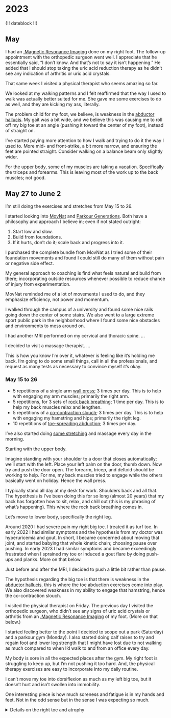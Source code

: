 # 2023

{!! dateblock !!}

## May

I had an [.Magnetic Resonance Imaging](MRI) done on my right foot. The follow-up appointment with the orthopedic surgeon went well. I appreciate that he essentially said, “I don’t know. And that’s not to say it isn’t happening.” He added that I should stop taking the uric acid reduction therapy as he didn’t see any indication of arthritis or uric acid crystals.

That same week I visited a physical therapist who seems amazing so far.

We looked at my walking patterns and I felt reaffirmed that the way I used to walk was actually better suited for me. She gave me some exercises to do as well, and they are kicking my ass, literally.

The problem child for my foot, we believe, is weakness in the [abductor hallucis](https://en.m.wikipedia.org/wiki/Abductor_hallucis_muscle). My gait was a bit wide, and we believe this was causing me to roll off my big toe at an angle (pushing it toward the center of my foot), instead of straight on.

I’ve started paying more attention to how I walk and trying to do it the way I used to. More mid- and front-strike, a bit more narrow, and ensuring the feet are pointed straight. Consider walking on a balance beam only slightly wider.

For the upper body, some of my muscles are taking a vacation. Specifically the triceps and forearms. This is leaving most of the work up to the back muscles; not good. 

## May 27 to June 2

I’m still doing the exercises and stretches from May 15 to 26. 

I started looking into [MovNat](https://www.movnat.com) and [Parkour Generations](https://parkourgenerations.com). Both have a philosophy and approach I believe in; even if not stated outright:

1. Start low and slow.
2. Build from foundations.
3. If it hurts, don’t do it; scale back and progress into it.

I purchased the complete bundle from MovNat as I tried some of their foundation movements and found I could still do many of them without pain or negative side effect.

My general approach to coaching is find what feels natural and build from there; incorporating outside resources whenever possible to reduce chance of injury from experimentation.

MovNat reminded me of a lot of movements I used to do, and they emphasize efficiency, not power and momentum.

I walked through the campus of a university and found some nice rails going down the center of some stairs. We also went to a large extreme sport public park in the neighborhood where I found some nice obstacles and environments to mess around on.

I had another MRI performed on my cervical and thoracic spine. ...

I decided to visit a massage therapist. ...

This is how you know I’m over it, whatever is feeling like it’s holding me back. I’m going to do some small things, call in all the professionals, and request as many tests as necessary to convince myself it’s okay.

### May 15 to 26

- 5 repetitions of a single arm [wall press](https://youtu.be/jPb0kLLHcWY); 3 times per day. This is to help with engaging my arm muscles; primarily the right arm.
- 5 repetitions, for 3 sets of [rock back breathing](https://youtu.be/hV5gOgG-pQY); 1 time per day. This is to help my back muscles relax and lengthen.
- 5 repetitions of a [co-contraction slouch](https://youtu.be/W_ivfVy2Pn4); 3 times per day. This is to help with engaging my hamstring and hips; primarily the right leg.
- 10 repetitions of [toe-spreading abduction](https://youtu.be/qzPziUkbmQg); 3 times per day.

I’ve also started doing [some stretching](https://youtu.be/LRp6I5FtCQQ) and massage every day in the morning.

Starting with the upper body.

Imagine standing with your shoulder to a door that closes automatically; we’ll start with the left. Place your left palm on the door, thumb down. Now try and push the door open. The forearm, tricep, and deltoid should be working to help. For me, my back muscles tried to engage while the others basically went on holiday. Hence the wall press.

I typically stand all day at my desk for work. Shoulders back and all that. The hypothesis is I’ve been doing this for so long (almost 20 years) that my back has forgotten how to sit, relax, and chill out (this is my phrasing of what’s happening). This where the rock back breathing comes in.

Let’s move to lower body, specifically the right leg.

Around 2020 I had severe pain my right big toe. I treated it as turf toe. In early 2022 I had similar symptoms and the hypothesis from my doctor was hyperuricemia and gout. In short, I became concerned about moving that joint, and started babying that whole kinetic chain; choosing pause over pushing. In early 2023 I had similar symptoms and became exceedingly frustrated when I sprained my toe or induced a gout flare by doing push-ups and planks. More on that below.

Just before and after the MRI, I decided to push a little bit rather than pause. 

The hypothesis regarding the big toe is that there is weakness in the [abductor hallucis](https://www.kenhub.com/en/library/anatomy/abductor-hallucis-muscle), this is where the toe abduction exercises come into play. We also discovered weakness in my ability to engage that hamstring, hence the co-contraction slouch.

I visited the physical therapist on Friday. The previous day I visited the orthopedic surgeon, who didn’t see any signs of uric acid crystals or arthritis from an [.Magnetic Resonance Imaging](MRI) of my foot. (More on that below.)

I started feeling better to the point I decided to scope out a park (Saturday) and a parkour gym (Monday). I also started doing calf raises to try and regain foot and lower leg strength that I might have lost due to not walking as much compared to when I’d walk to and from an office every day.

My body is sore in all the expected places after the gym. My right foot is struggling to keep up, but I’m not pushing it too hard. And, the physical therapy exercises are easy to incorporate into my daily routine.

I can’t move my toe into dorsiflexion as much as my left big toe, but it doesn’t hurt and isn’t swollen into immobility.

One interesting piece is how much soreness and fatigue is in my hands and feet. Not in the odd sense but in the sense I was expecting so much.

<details><summary>Details on the right toe and atrophy</summary>

When I first experienced the pain, I figured it was turf toe. That was around 2020. It took about a week to get back to normal.

In early 2022 I chose a primary care physician. Got the go ahead to start exercising. I was talking with a friend and did an ankle to loosen up the right ankle. It sounded like I bit into a rice crispy treat. It didn’t hurt, but was disconcerting. 

I decided to take a walk. Was overly conscious of the right foot. The next day I had similar symptoms as in 2020.

My hypothesis was turf toe again. My primary care physician’s hypothesis was gout. Went for a uric acid test.

Normal range is 4–8 milligrams. I’ve never been over 8. According to The American College of Rheumatology, [uric acid reduction therapy](https://www.aafp.org/pubs/afp/issues/2021/0800/p209.html) should be started if uric acid serum levels go above 9. Last but not least, my understanding is gout is basically sand paper in the joint, and the more you move, the worse it can get.

I modified my diet. To be fair, I would have done that anyway. The concern about gout just expedited that change.

Being the empirical human I am, I asked if there was a way to see how much uric acid crystals were there. The answer was no.

This put me in a bind. How long should I wait to become active to minimize possible joint damage?

I went for the rest of the year without increasing activity levels. I had no more issues and tried not to think about it. 

The body is pretty intent about guarding and adapting to do so. As such, I’m pretty sure I ended up babying the right leg without being conscious of it.

I started putting together a care team and pit crew. And here we are.

</details>
